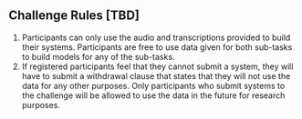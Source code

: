 <br>
<h2> Challenge Rules  [TBD] </h2> 
<ol>
  <li>Participants can only use the audio and transcriptions provided to build their systems. Participants are free to use data given for both sub-tasks to build models for any of the sub-tasks.</li>
  <li>If registered participants feel that they cannot submit a system, they will have to submit a withdrawal clause that states that they will not use the data for any other purposes. Only participants who submit systems to the challenge will be allowed to use the data in the future for research purposes.</li>
</ol> 
